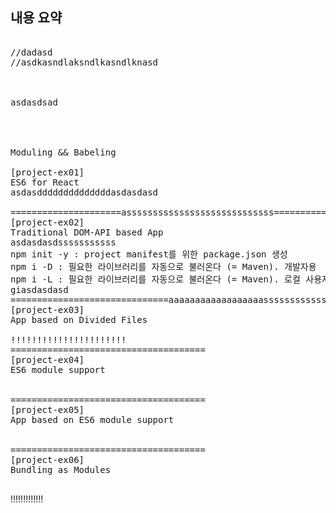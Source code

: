 ## 내용 요약
<pre>

//dadasd
//asdkasndlaksndlkasndlknasd



asdasdsad




Moduling && Babeling

[project-ex01]
ES6 for React
asdasddddddddddddddasdasdasd

=====================assssssssssssssssssssssssssss================
[project-ex02]
Traditional DOM-API based App
asdasdasdsssssssssss
npm init -y : project manifest를 위한 package.json 생성
npm i -D : 필요한 라이브러리를 자동으로 불러온다 (= Maven). 개발자용
npm i -L : 필요한 라이브러리를 자동으로 불러온다 (= Maven). 로컬 사용자용
giasdasdasd
==============================aaaaaaaaaaaaaaaaaasssssssssssssssssssssssssssssssssssaaaaaaaaaaaa=======
[project-ex03]
App based on Divided Files

!!!!!!!!!!!!!!!!!!!!!!
=====================================
[project-ex04]
ES6 module support


=====================================
[project-ex05]
App based on ES6 module support


=====================================
[project-ex06]
Bundling as Modules

</pre>!!!!!!!!!!!!!